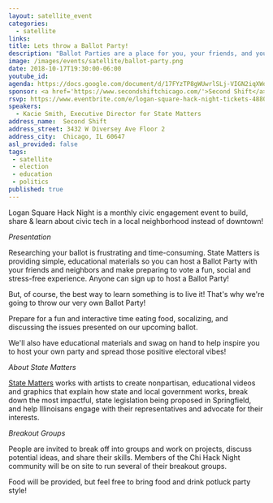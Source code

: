 ```yaml
---
layout: satellite_event
categories:
  - satellite
links:
title: Lets throw a Ballot Party!
description: "Ballot Parties are a place for you, your friends, and your neighbors to come together and learn about the issues facing your communities and the candidates that are up for election."
image: /images/events/satellite/ballot-party.png
date: 2018-10-17T19:30:00-06:00
youtube_id:
agenda: https://docs.google.com/document/d/17FYzTP8gWUwrlSLj-VIGN2iqXWohUPFiRvnsuBpdrL0/edit#
sponsor: <a href='https://www.secondshiftchicago.com/'>Second Shift</a>
rsvp: https://www.eventbrite.com/e/logan-square-hack-night-tickets-48806945889
speakers:
  - Kacie Smith, Executive Director for State Matters
address_name:  Second Shift
address_street: 3432 W Diversey Ave Floor 2
address_city:  Chicago, IL 60647
asl_provided: false
tags:
 - satellite
 - election
 - education
 - politics
published: true
---
```


Logan Square Hack Night is a monthly civic engagement event to build, share & learn about civic tech in a local neighborhood instead of downtown!

*Presentation*

Researching your ballot is frustrating and time-consuming. State Matters is providing simple, educational materials so you can host a Ballot Party with your friends and neighbors and make preparing to vote a fun, social and stress-free experience.  Anyone can sign up to host a Ballot Party!

But, of course, the best way to learn something is to live it! That's why we're going to throw our very own Ballot Party!

Prepare for a fun and interactive time eating food, socalizing, and discussing the issues presented on our upcoming ballot.

We'll also have educational materials and swag on hand to help inspire you to host your own party and spread those positive electoral vibes!

*About State Matters*

[State Matters](www.statematters.org) works with artists to create nonpartisan, educational videos and graphics that explain how state and local government works, break down the most impactful, state legislation being proposed in Springfield, and help Illinoisans engage with their representatives and advocate for their interests.

*Breakout Groups*

People are invited to break off into groups and work on projects, discuss potential ideas, and share their skills. Members of the Chi Hack Night community will be on site to run several of their breakout groups.

Food will be provided, but feel free to bring food and drink potluck party style!
